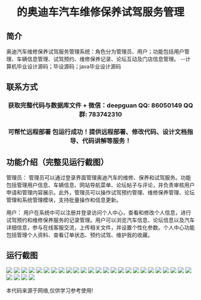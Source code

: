 <p><h1 align="center">的奥迪车汽车维修保养试驾服务管理</h1></p>

## 简介
奥迪汽车维修保养试驾服务管理系统：角色分为管理员、用户；功能包括用户管理、车辆信息管理、试驾预约、维修保养记录、论坛互动及门店信息管理。    --计算机毕业设计源码；毕设源码；java毕业设计源码


## 联系方式
<p><h3 align="center">获取完整代码与数据库文件 + 微信：deepguan QQ: 86050149 QQ群: 783742310</h3></p>
<p><h3 align="center">可帮忙远程部署 包运行成功！提供远程部署、修改代码、设计文档指导、代码讲解等服务！</h3></p>

## 功能介绍（完整见运行截图）
管理员： 管理员可以通过登录界面管理奥迪汽车的维修、保养和试驾服务。功能包括管理用户信息、车辆信息、网站导航菜单、论坛帖子与评论，并负责审核用户申请和管理内容展示。此外，管理员可以操作试驾预约管理、维修保养管理、论坛管理和系统管理模块，支持批量操作和信息更新。

用户： 用户在系统中可以注册并登录访问个人中心，查看和修改个人信息，进行试驾预约和维修保养服务的记录管理。用户可以浏览汽车信息、论坛信息以及汽车详细信息，参与在线客服交流，上传相关文件，并设置个性化参数。个人中心功能包括管理个人资料、查看订单状态、预约试驾、维护我的收藏。


## 运行截图
![](img/001.jpg)
![](img/002.jpg)
![](img/003.jpg)
![](img/004.jpg)
![](img/005.jpg)
![](img/006.jpg)
![](img/007.jpg)
![](img/008.jpg)
![](img/009.jpg)
![](img/010.jpg)
![](img/011.jpg)
![](img/012.jpg)
![](img/013.jpg)
![](img/014.jpg)
![](img/015.jpg)
![](img/016.jpg)
![](img/017.jpg)
![](img/018.jpg)
![](img/019.jpg)
![](img/020.jpg)
![](img/021.jpg)
![](img/022.jpg)
![](img/023.jpg)
![](img/024.jpg)
![](img/025.jpg)
![](img/026.jpg)
![](img/027.jpg)
![](img/028.jpg)
![](img/029.jpg)

<p>本代码来源于网络,仅供学习参考使用!</p>
